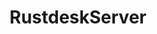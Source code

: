 ---
draft: false
title: RustdeskServer
content:
  id: rustdeskserver
  name: RustdeskServer
  logo: /images/development/network/rustdeskserver/logo.png
  website: https://rustdesk.com/
  iframe_website: /website-iframe/development/network/rustdeskserver
  dashboardImage: /images/development/network/rustdeskserver/screenshot-1.png
  short_description: Open source virtual / remote desktop infrastructure for everyone!
  description: A remote desktop software, the open source TeamViewer alternative, works out of the box, no configuration required. You have full control of your data, with no concerns about security. You can use our public rendezvous/relay server, or self-hosting, or write your own server.
  features:
    - title: Everywhere
      description: Works on Windows, macOS, Linux, iOS, Android, Web.
    - title: Console
      description: Track access log and manage permissions from a modern UI.
    - title: Privacy
      description: Own your data. Easily setup RustDesk self-hosted solution on your infrastructure.
    - title: Secure, Fast and Simple
      description: Provides End-to-end encryption.
  screenshots:
    - /images/development/network/rustdeskserver/screenshot-1.png
    - /images/development/network/rustdeskserver/screenshot-2.png
---